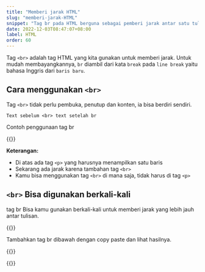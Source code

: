 ```yaml
---
title: "Memberi jarak HTML"
slug: "memberi-jarak-HTML"
snippet: "Tag br pada HTML berguna sebagai pemberi jarak antar satu tulisan ke tulisan line. Nama br diambil dari kata break atau line break."
date: 2022-12-03T08:47:07+08:00
label: HTML
order: 60
---
```


Tag `<br>` adalah tag HTML yang kita gunakan untuk memberi jarak. Untuk mudah membayangkannya, `br` diambil dari kata `break` pada `line break` yaitu bahasa Inggris dari `baris baru`.

## Cara menggunakan `<br>`
Tag `<br>` tidak perlu pembuka, penutup dan konten, ia bisa berdiri sendiri.

```
Text sebelum <br> text setelah br
```

Contoh penggunaan tag br

{{<codepen src="jOKQWOQ">}}

**Keterangan:**  
- Di atas ada tag `<p>` yang harusnya menampilkan satu baris
- Sekarang ada jarak karena tambahan tag `<br>`
- Kamu bisa menggunakan tag `<br>` di mana saja, tidak harus di tag `<p>`

## `<br>` Bisa digunakan berkali-kali 
tag br Bisa kamu gunakan berkali-kali untuk memberi jarak yang lebih jauh antar tulisan.


{{<alert class="try">}}
<p> Tambahkan tag br dibawah dengan copy paste dan lihat hasilnya.</p>
{{</alert>}}


{{<codepen src="jOKQWOQ">}}